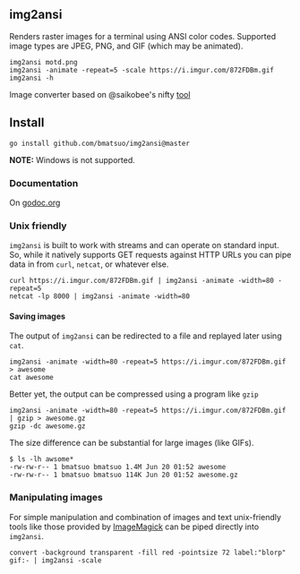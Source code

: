 ## img2ansi

Renders raster images for a terminal using ANSI color codes. Supported image
types are JPEG, PNG, and GIF (which may be animated).

    img2ansi motd.png
    img2ansi -animate -repeat=5 -scale https://i.imgur.com/872FDBm.gif
    img2ansi -h

Image converter based on @saikobee's nifty [tool](https://github.com/saikobee/bin/blob/master/img2ansi)

## Install

    go install github.com/bmatsuo/img2ansi@master

**NOTE:** Windows is not supported.

### Documentation

On [godoc.org](http://godoc.org/github.com/bmatsuo/img2ansi)

### Unix friendly

`img2ansi` is built to work with streams and can operate on standard input.
So, while it natively supports GET requests against HTTP URLs you can pipe data
in from `curl`, `netcat`, or whatever else.

    curl https://i.imgur.com/872FDBm.gif | img2ansi -animate -width=80 -repeat=5
    netcat -lp 8000 | img2ansi -animate -width=80

#### Saving images

The output of `img2ansi` can be redirected to a file and replayed later using
`cat`.

    img2ansi -animate -width=80 -repeat=5 https://i.imgur.com/872FDBm.gif > awesome
    cat awesome

Better yet, the output can be compressed using a program like `gzip`

    img2ansi -animate -width=80 -repeat=5 https://i.imgur.com/872FDBm.gif | gzip > awesome.gz
    gzip -dc awesome.gz

The size difference can be substantial for large images (like GIFs).

    $ ls -lh awsome*
    -rw-rw-r-- 1 bmatsuo bmatsuo 1.4M Jun 20 01:52 awesome
    -rw-rw-r-- 1 bmatsuo bmatsuo 114K Jun 20 01:52 awesome.gz

### Manipulating images

For simple manipulation and combination of images and text unix-friendly tools
like those provided by [ImageMagick](http://www.imagemagick.org/) can be piped
directly into `img2ansi`.

    convert -background transparent -fill red -pointsize 72 label:"blorp" gif:- | img2ansi -scale
